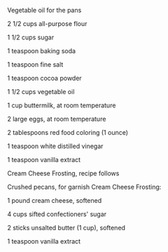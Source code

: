 Vegetable oil for the pans

2 1/2 cups all-purpose flour

1 1/2 cups sugar

1 teaspoon baking soda

1 teaspoon fine salt

1 teaspoon cocoa powder

1 1/2 cups vegetable oil

1 cup buttermilk, at room temperature

2 large eggs, at room temperature

2 tablespoons red food coloring (1 ounce)

1 teaspoon white distilled vinegar

1 teaspoon vanilla extract

Cream Cheese Frosting, recipe follows

Crushed pecans, for garnish
Cream Cheese Frosting:

1 pound cream cheese, softened

4 cups sifted confectioners' sugar

2 sticks unsalted butter (1 cup), softened

1 teaspoon vanilla extract
